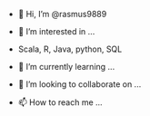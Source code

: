 - 👋 Hi, I’m @rasmus9889
- 👀 I’m interested in ...
- Scala, R, Java, python, SQL
- 🌱 I’m currently learning ...
- 💞️ I’m looking to collaborate on ...

- 📫 How to reach me ...

<!---
rasmus9889/rasmus9889 is a ✨ special ✨ repository because its `README.md` (this file) appears on your GitHub profile.
You can click the Preview link to take a look at your changes.
--->
